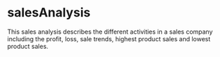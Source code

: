 # salesAnalysis
This sales analysis describes the different activities in a sales company including the profit, loss, sale trends, highest product sales and lowest product sales.  
